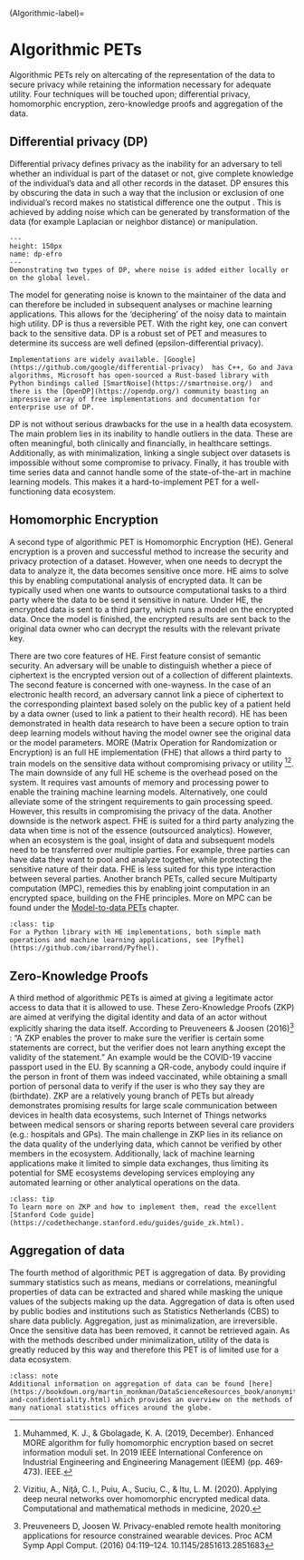 (Algorithmic-label)=
# Algorithmic PETs
Algorithmic PETs rely on altercating of the representation of the data to secure privacy while retaining the information necessary for adequate utility. Four techniques will be touched upon; differential privacy, homomorphic encryption, zero-knowledge proofs and aggregation of the data. 

## Differential privacy (DP) 
Differential privacy defines privacy as the inability for an adversary to tell whether an individual is part of the dataset or not, give complete knowledge of the individual’s data and all other records in the dataset. DP ensures this by obscuring the data in such a way that the inclusion or exclusion of one individual’s record makes no statistical difference one the output . This is achieved by adding noise which can be generated by transformation of the data (for example Laplacian or neighbor distance) or manipulation. 

```{figure} ../NAME DP EFRO PNG
---
height: 150px
name: dp-efro
---
Demonstrating two types of DP, where noise is added either locally or on the global level.
```


The model for generating noise is known to the maintainer of the data and can therefore be included in subsequent analyses or machine learning applications. This allows for the ‘deciphering’ of the noisy data to maintain high utility. DP is thus a reversible PET. With the right key, one can convert back to the sensitive data. DP is a robust set of PET and measures to determine its success are well defined (epsilon-differential privacy). 

```{note} {Implementations}
Implementations are widely available. [Google](https://github.com/google/differential-privacy)  has C++, Go and Java algorithms, Microsoft has open-sourced a Rust-based library with Python bindings called [SmartNoise](https://smartnoise.org/)  and there is the [OpenDP](https://opendp.org/) community boasting an impressive array of free implementations and documentation for enterprise use of DP. 
```
DP is not without serious drawbacks for the use in a health data ecosystem. The main problem lies in its inability to handle outliers in the data. These are often meaningful, both clinically and financially, in healthcare settings. Additionally, as with minimalization, linking a single subject over datasets is impossible without some compromise to privacy. Finally, it has trouble with time series data and cannot handle some of the state-of-the-art in machine learning models. This makes it a hard-to-implement PET for a well-functioning data ecosystem. 

## Homomorphic Encryption
A second type of algorithmic PET is Homomorphic Encryption (HE). General encryption is a proven and successful method to increase the security and privacy protection of a dataset. However, when one needs to decrypt the data to analyze it, the data becomes sensitive once more. HE aims to solve this by enabling computational analysis of encrypted data. It can be typically used when one wants to outsource computational tasks to a third party where the data to be send it sensitive in nature. Under HE, the encrypted data is sent to a third party, which runs a model on the encrypted data. Once the model is finished, the encrypted results are sent back to the original data owner who can decrypt the results with the relevant private key. 

There are two core features of HE. First feature consist of semantic security. An adversary will be unable to distinguish whether a piece of ciphertext is the encrypted version out of a collection of different plaintexts. The second feature is concerned with one-wayness. In the case of an electronic health record, an adversary cannot link a piece of ciphertext to the corresponding plaintext based solely on the public key of a patient held by a data owner (used to link a patient to their health record). 
HE has been demonstrated in health data research to have been a secure option to train deep learning models without having the model owner see the original data or the model parameters. MORE (Matrix Operation for Randomization or Encryption) is an full HE implementation (FHE) that allows a third party to train models on the sensitive data without compromising privacy or utility [^footnote1][^footnote2]. 
The main downside of any full HE scheme is the overhead posed on the system. It requires vast amounts of memory and processing power to enable the training machine learning models. Alternatively, one could alleviate some of the stringent requirements to gain processing speed. However, this results in compromising the privacy of the data. Another downside is the network aspect. FHE is suited for a third party analyzing the data when time is not of the essence (outsourced analytics). However, when an ecosystem is the goal, insight of data and subsequent models need to be transferred over multiple parties. For example, three parties can have data they want to pool and analyze together, while protecting the sensitive nature of their data. FHE is less suited for this type interaction between several parties. Another branch PETs, called secure Multiparty computation (MPC), remedies this by enabling joint computation in an encrypted space, building on the FHE principles. More on MPC can be found under the [Model-to-data PETs](Model-to-data) chapter. 

```{admonition} Implementations
:class: tip
For a Python library with HE implementations, both simple math operations and machine learning applications, see [Pyfhel](https://github.com/ibarrond/Pyfhel).
```


## Zero-Knowledge Proofs
A third method of algorithmic PETs is aimed at giving a legitimate actor access to data that it is allowed to use. These Zero-Knowledge Proofs (ZKP) are aimed at verifying the digital identity and data of an actor without explicitly sharing the data itself. According to Preuveneers & Joosen (2016)[^footnote3] : “A ZKP enables the prover to make sure the verifier is certain some statements are correct, but the verifier does not learn anything except the validity of the statement.” An example would be the COVID-19 vaccine passport used in the EU. By scanning a QR-code, anybody could inquire if the person in front of them was indeed vaccinated, while obtaining a small portion of personal data to verify if the user is who they say they are (birthdate). 
ZKP are a relatively young branch of PETs but already demonstrates promising results for large scale communication between devices in health data ecosystems, such Internet of Things networks between medical sensors or sharing reports between several care providers (e.g.: hospitals and GPs). The main challenge in ZKP lies in its reliance on the data quality of the underlying data, which cannot be verified by other members in the ecosystem. Additionally, lack of machine learning applications make it limited to simple data exchanges, thus limiting its potential for SME ecosystems developing services employing any automated learning or other analytical operations on the data.

```{admonition} Implementations
:class: tip
To learn more on ZKP and how to implement them, read the excellent [Stanford Code guide](https://codethechange.stanford.edu/guides/guide_zk.html). 
```

## Aggregation of data
The fourth method of algorithmic PET is aggregation of data. By providing summary statistics such as means, medians or correlations, meaningful properties of data can be extracted and shared while masking the unique values of the subjects making up the data. Aggregation of data is often used by public bodies and institutions such as Statistics Netherlands (CBS) to share data publicly. Aggregation, just as minimalization, are irreversible. Once the sensitive data has been removed, it cannot be retrieved again. As with the methods described under minimalization, utility of the data is greatly reduced by this way and therefore this PET is of limited use for a data ecosystem.


```{admonition} Resource
:class: note
Additional information on aggregation of data can be found [here](https://bookdown.org/martin_monkman/DataScienceResources_book/anonymity-and-confidentiality.html) which provides an overview on the methods of many national statistics offices around the globe. 
```

[^footnote1]:Muhammed, K. J., & Gbolagade, K. A. (2019, December). Enhanced MORE algorithm for fully homomorphic encryption based on secret information moduli set. In 2019 IEEE International Conference on Industrial Engineering and Engineering Management (IEEM) (pp. 469-473). IEEE.
[^footnote2]:Vizitiu, A., Niƫă, C. I., Puiu, A., Suciu, C., & Itu, L. M. (2020). Applying deep neural networks over homomorphic encrypted medical data. Computational and mathematical methods in medicine, 2020.
[^footnote3]: Preuveneers D, Joosen W. Privacy-enabled remote health monitoring applications for resource constrained wearable devices. Proc ACM Symp Appl Comput. (2016) 04:119–124. 10.1145/2851613.2851683
